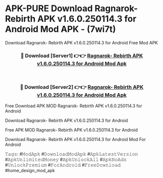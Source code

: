 # APK-PURE Download Ragnarok- Rebirth APK v1.6.0.250114.3 for Android Mod APK - (7wi7t)
Download Ragnarok- Rebirth APK v1.6.0.250114.3 for Android Free Mod APK

<div align="center">
<h3>🔴 Download [Server1] 👉👉 <a href="https://apk-comot.site?title=Ragnarok-_Rebirth_APK_v1.6.0.250114.3_for_Android">Ragnarok- Rebirth APK v1.6.0.250114.3 for Android Mod Apk</a></h3><br>

<h3>🔴 Download [Server2] 👉👉 <a href="https://apk-comot.site?title=Ragnarok-_Rebirth_APK_v1.6.0.250114.3_for_Android">Ragnarok- Rebirth APK v1.6.0.250114.3 for Android Mod Apk</a></h3>
</div>


Free Download APK MOD Ragnarok- Rebirth APK v1.6.0.250114.3 for Android

Download Ragnarok- Rebirth APK v1.6.0.250114.3 for Android 

Free APK MOD Ragnarok- Rebirth APK v1.6.0.250114.3 for Android 

Download Ragnarok- Rebirth APK v1.6.0.250114.3 for Android Mod For Android

𝚃𝚊𝚐𝚜: #𝙼𝚘𝚍𝙰𝚙𝚔 #𝙳𝚘𝚠𝚗𝚕𝚘𝚊𝚍𝙼𝚘𝚍𝙰𝚙𝚔 #𝙰𝚙𝚔𝙻𝚊𝚝𝚎𝚜𝚝𝚅𝚎𝚛𝚜𝚒𝚘𝚗 #𝙰𝚙𝚔𝚄𝚗𝚕𝚒𝚖𝚒𝚝𝚎𝚍𝙼𝚘𝚗𝚎𝚢 #𝙰𝚙𝚔𝚄𝚗𝚕𝚘𝚌𝚔𝙰𝚕𝚕 #𝙰𝚙𝚔𝙽𝚘𝙰𝚍𝚜 #𝚄𝚗𝚕𝚘𝚌𝚔𝙿𝚛𝚎𝚖𝚒𝚞𝚖 #𝙵𝚘𝚛𝙰𝚗𝚍𝚛𝚘𝚒𝚍 #𝙵𝚛𝚎𝚎𝙳𝚘𝚠𝚗𝚕𝚘𝚊𝚍 #home_design_mod_apk